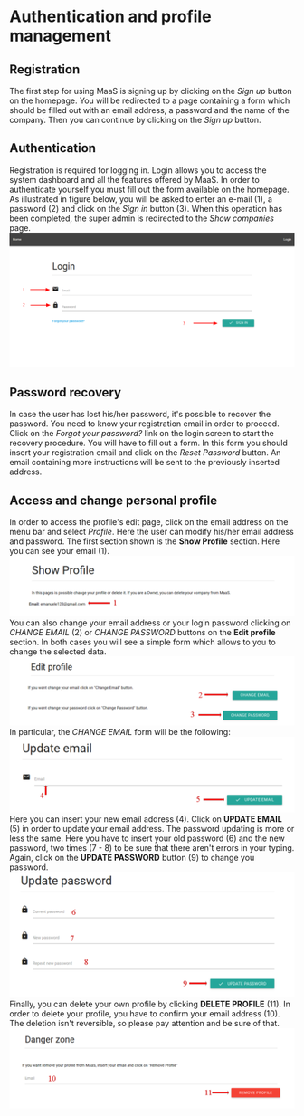 # Authentication and profile management
## Registration
The first step for using MaaS is signing up by clicking on the *Sign up* button on the homepage. You will be redirected to a page containing a form which should be filled out with an email address, a password and the name of the company. Then you can continue by clicking on the *Sign up* button.

## Authentication
Registration is required for logging in. Login allows you to access the system dashboard and all the features offered by MaaS. In order to authenticate yourself you must fill out the form available on the homepage. As illustrated in figure below, you will be asked to enter an e-mail (1), a password (2) and click on the *Sign in* button (3). When this operation has been completed, the super admin is redirected to the *Show companies* page.
![](../img/login.png)

## Password recovery
In case the user has lost his/her password, it's possible to recover the password. You need to know your registration email in order to proceed. Click on the *Forgot your password?* link on the login screen to start the recovery procedure.
You will have to fill out a form. In this form you should insert your registration email and click on the *Reset Password* button. An email containing more instructions will be sent to the previously inserted address.

## Access and change personal profile
In order to access the profile's edit page, click on the email address on the menu bar and select *Profile*. Here the user can modify his/her email address and password.
The first section shown is the **Show Profile** section. Here you can see your email (1).
![](../img/showProfile.png)
You can also change your email address or your login password clicking on *CHANGE EMAIL* (2) or *CHANGE PASSWORD* buttons on the **Edit profile** section. In both cases you will see a simple form which allows to you to change the selected data.
![](../img/changeProfile.png)
In particular, the *CHANGE EMAIL* form will be the following:
![](../img/changeEmail.png)
Here you can insert your new email address (4). Click on **UPDATE EMAIL** (5) in order to update your email address.
The password updating is more or less the same. Here you have to insert your old password (6) and the new password, two times (7 - 8) to be sure that there aren't errors in your typing. Again, click on the **UPDATE PASSWORD** button (9) to change you password.
![](../img/changePassword.png)
Finally, you can delete your own profile by clicking **DELETE PROFILE** (11). In order to delete your profile, you have to confirm your email address (10). The deletion isn't reversible, so please pay attention and be sure of that.
![](../img/deleteProfile.png)
